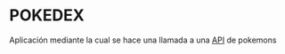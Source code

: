 POKEDEX
====================

Aplicación mediante la cual se hace una llamada a una [API][link] de pokemons 

[link]: https://pokeapi.co/

